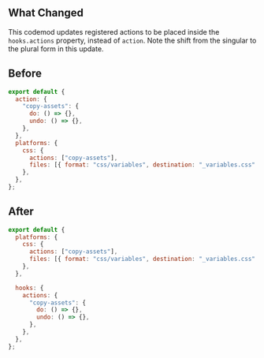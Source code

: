 ## What Changed

This codemod updates registered actions to be placed inside the `hooks.actions` property, instead of `action`. Note the shift from the singular to the plural form in this update.

## Before

```jsx
export default {
  action: {
    "copy-assets": {
      do: () => {},
      undo: () => {},
    },
  },
  platforms: {
    css: {
      actions: ["copy-assets"],
      files: [{ format: "css/variables", destination: "_variables.css" }],
    },
  },
};
```

## After

```jsx
export default {
  platforms: {
    css: {
      actions: ["copy-assets"],
      files: [{ format: "css/variables", destination: "_variables.css" }],
    },
  },

  hooks: {
    actions: {
      "copy-assets": {
        do: () => {},
        undo: () => {},
      },
    },
  },
};
```
